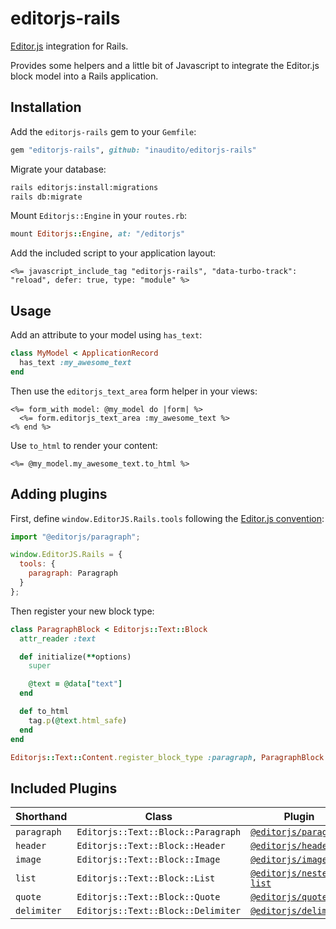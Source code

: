# editorjs-rails

[Editor.js](https://editorjs.io/) integration for Rails.

Provides some helpers and a little bit of Javascript to integrate the Editor.js block model into a Rails application.

## Installation

Add the `editorjs-rails` gem to your `Gemfile`:

```ruby
gem "editorjs-rails", github: "inaudito/editorjs-rails"
```

Migrate your database:

```sh
rails editorjs:install:migrations
rails db:migrate
```

Mount `Editorjs::Engine` in your `routes.rb`:

```ruby
mount Editorjs::Engine, at: "/editorjs"
```

Add the included script to your application layout:

```erb
<%= javascript_include_tag "editorjs-rails", "data-turbo-track": "reload", defer: true, type: "module" %>
```

## Usage

Add an attribute to your model using `has_text`:

```ruby
class MyModel < ApplicationRecord
  has_text :my_awesome_text
end
```

Then use the `editorjs_text_area` form helper in your views:

```erb
<%= form_with model: @my_model do |form| %>
  <%= form.editorjs_text_area :my_awesome_text %>
<% end %>
```

Use `to_html` to render your content:

```erb
<%= @my_model.my_awesome_text.to_html %>
```

## Adding plugins

First, define `window.EditorJS.Rails.tools` following the [Editor.js convention](https://editorjs.io/configuration/):

```js
import "@editorjs/paragraph";

window.EditorJS.Rails = {
  tools: {
    paragraph: Paragraph
  }
};
```

Then register your new block type:

```ruby
class ParagraphBlock < Editorjs::Text::Block
  attr_reader :text

  def initialize(**options)
    super

    @text = @data["text"]
  end

  def to_html
    tag.p(@text.html_safe)
  end
end

Editorjs::Text::Content.register_block_type :paragraph, ParagraphBlock
```

## Included Plugins

| Shorthand | Class | Plugin |
|---|---|---|
| `paragraph` | `Editorjs::Text::Block::Paragraph` | [`@editorjs/paragraph`](https://github.com/editor-js/paragraph) |
| `header` | `Editorjs::Text::Block::Header` | [`@editorjs/header`](https://github.com/editor-js/header) |
| `image` | `Editorjs::Text::Block::Image` | [`@editorjs/image`](https://github.com/editor-js/image) |
| `list` | `Editorjs::Text::Block::List` | [`@editorjs/nested-list`](https://github.com/editor-js/nested-list) |
| `quote` | `Editorjs::Text::Block::Quote` | [`@editorjs/quote`](https://github.com/editor-js/quote) |
| `delimiter` | `Editorjs::Text::Block::Delimiter` | [`@editorjs/delimiter`](https://github.com/editor-js/delimiter) |

